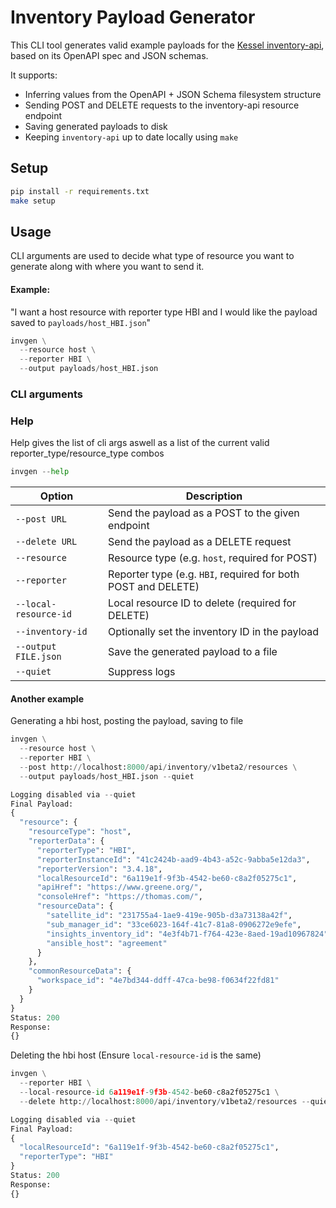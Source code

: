 # Inventory Payload Generator

This CLI tool generates valid example payloads for the [Kessel inventory-api](https://github.com/project-kessel/inventory-api), based on its OpenAPI spec and JSON schemas.

It supports:
- Inferring values from the OpenAPI + JSON Schema filesystem structure
- Sending POST and DELETE requests to the inventory-api resource endpoint
- Saving generated payloads to disk
- Keeping `inventory-api` up to date locally using `make`

## Setup

```bash
pip install -r requirements.txt
make setup
```

## Usage

CLI arguments are used to decide what type of resource you want to generate along with where you want to send it. 

#### Example:
"I want a host resource with reporter type HBI and I would like the payload saved to `payloads/host_HBI.json`"

```py
invgen \
  --resource host \
  --reporter HBI \
  --output payloads/host_HBI.json
```

### CLI arguments

### Help

Help gives the list of cli args aswell as a list of the current valid reporter_type/resource_type combos
```py
invgen --help

```

| Option                | Description                                                   |
|-----------------------|---------------------------------------------------------------|
| `--post URL`          | Send the payload as a POST to the given endpoint              |
| `--delete URL`        | Send the payload as a DELETE request                          |
| `--resource`          | Resource type (e.g. `host`, required for POST)          |
| `--reporter`          | Reporter type (e.g. `HBI`, required for both POST and DELETE) |
| `--local-resource-id` | Local resource ID to delete (required for DELETE)             |
| `--inventory-id`      | Optionally set the inventory ID in the payload                |
| `--output FILE.json`  | Save the generated payload to a file                          |
| `--quiet`             | Suppress logs                                                 |


#### Another example

Generating a hbi host, posting the payload, saving to file
```py
invgen \
  --resource host \
  --reporter HBI \
  --post http://localhost:8000/api/inventory/v1beta2/resources \
  --output payloads/host_HBI.json --quiet

Logging disabled via --quiet
Final Payload:
{
  "resource": {
    "resourceType": "host",
    "reporterData": {
      "reporterType": "HBI",
      "reporterInstanceId": "41c2424b-aad9-4b43-a52c-9abba5e12da3",
      "reporterVersion": "3.4.18",
      "localResourceId": "6a119e1f-9f3b-4542-be60-c8a2f05275c1",
      "apiHref": "https://www.greene.org/",
      "consoleHref": "https://thomas.com/",
      "resourceData": {
        "satellite_id": "231755a4-1ae9-419e-905b-d3a73138a42f",
        "sub_manager_id": "33ce6023-164f-41c7-81a8-0906272e9efe",
        "insights_inventory_id": "4e3f4b71-f764-423e-8aed-19ad10967824",
        "ansible_host": "agreement"
      }
    },
    "commonResourceData": {
      "workspace_id": "4e7bd344-ddff-47ca-be98-f0634f22fd81"
    }
  }
}
Status: 200
Response:
{}
```

Deleting the hbi host (Ensure `local-resource-id` is the same)
```py
invgen \
  --reporter HBI \
  --local-resource-id 6a119e1f-9f3b-4542-be60-c8a2f05275c1 \
  --delete http://localhost:8000/api/inventory/v1beta2/resources --quiet

Logging disabled via --quiet
Final Payload:
{
  "localResourceId": "6a119e1f-9f3b-4542-be60-c8a2f05275c1",
  "reporterType": "HBI"
}
Status: 200
Response:
{}

```